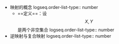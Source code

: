 - 映射的概念
  logseq.order-list-type:: number
	- ==定义==：设 $$X,Y$$是两个非空集合
	  logseq.order-list-type:: number
- 逆映射与复合映射
  logseq.order-list-type:: number